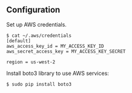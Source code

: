 ## Configuration ##

Set up AWS credentials.

```
$ cat ~/.aws/credentials
[default]
aws_access_key_id = MY_ACCESS_KEY_ID
aws_secret_access_key = MY_ACCESS_KEY_SECRET

region = us-west-2
```

Install boto3 library to use AWS services:

```
$ sudo pip install boto3
```

